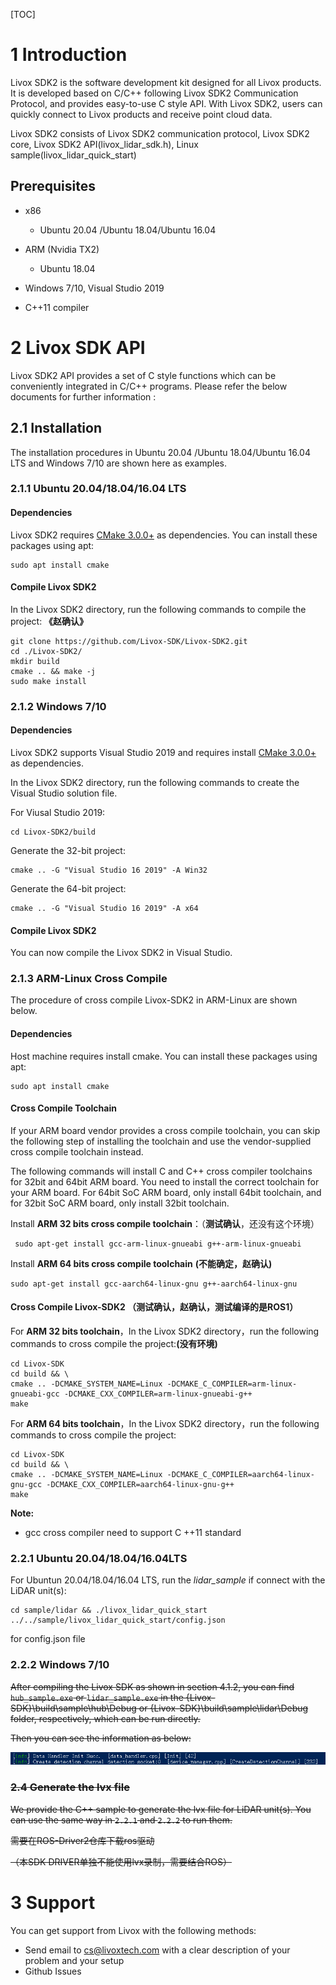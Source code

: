 [TOC]

# 1 Introduction

Livox SDK2 is the software development kit designed for all Livox products. It is developed based on C/C++ following Livox SDK2 Communication Protocol, and provides easy-to-use C style API. With Livox SDK2, users can quickly connect to Livox products and receive point cloud data. 

Livox SDK2 consists of Livox SDK2 communication protocol, Livox SDK2 core, Livox SDK2 API(livox_lidar_sdk.h), Linux sample(livox_lidar_quick_start)

## Prerequisites
* x86
  * Ubuntu 20.04 /Ubuntu 18.04/Ubuntu 16.04

* ARM (Nvidia TX2) 
  * Ubuntu 18.04

* Windows 7/10, Visual Studio 2019
* C++11 compiler 



# 2 Livox SDK API

Livox SDK2 API provides a set of C style functions which can be conveniently integrated in C/C++ programs. Please refer the below documents for further information : 

<!--HAP(TX): [Livox SDK2 API Reference](https://livox-sdk.github.io/Livox-SDK-Doc/)-->

<!--HAP(T1): [Livox SDK2 API Reference](https://livox-sdk.github.io/Livox-SDK-Doc/)-->



## 2.1 Installation
The installation procedures in Ubuntu 20.04 /Ubuntu 18.04/Ubuntu 16.04 LTS and Windows 7/10 are shown here as examples. 
### 2.1.1 Ubuntu 20.04/18.04/16.04 LTS
#### Dependencies
Livox SDK2 requires [CMake 3.0.0+](https://cmake.org/) as dependencies. You can install these packages using apt:  
```
sudo apt install cmake
```
#### Compile Livox SDK2

In the Livox SDK2 directory, run the following commands to compile the project:   **《赵确认》**
```
git clone https://github.com/Livox-SDK/Livox-SDK2.git
cd ./Livox-SDK2/
mkdir build
cmake .. && make -j
sudo make install
```

### 2.1.2 Windows 7/10

#### Dependencies
Livox SDK2 supports Visual Studio 2019 and requires install [CMake 3.0.0+](https://cmake.org/) as dependencies.  

In the Livox SDK2 directory, run the following commands to create the Visual Studio solution file. 

For Viusal Studio 2019:

```
cd Livox-SDK2/build
```
Generate the 32-bit project:

```
cmake .. -G "Visual Studio 16 2019" -A Win32
```
Generate the 64-bit project:
```
cmake .. -G "Visual Studio 16 2019" -A x64
```

#### Compile Livox SDK2
You can now compile the Livox SDK2 in Visual Studio.

### 2.1.3 ARM-Linux Cross Compile

The procedure of cross compile Livox-SDK2 in ARM-Linux are shown below.

#### Dependencies

Host machine requires install cmake. You can install these packages using apt:

```
sudo apt install cmake
```

#### Cross Compile Toolchain

If your ARM board vendor provides a cross compile toolchain, you can skip the following step of installing the toolchain and use the vendor-supplied cross compile toolchain instead.

The following commands will install C and C++ cross compiler toolchains for 32bit and 64bit ARM board. You need to install the correct toolchain for your ARM board. For 64bit SoC ARM board, only install 64bit toolchain, and for 32bit SoC ARM board, only install 32bit toolchain.

Install **ARM 32 bits cross compile toolchain**：（**测试确认**，还没有这个环境）

```
 sudo apt-get install gcc-arm-linux-gnueabi g++-arm-linux-gnueabi
```

Install **ARM 64 bits cross compile toolchain**   **(不能确定，赵确认)**

```
sudo apt-get install gcc-aarch64-linux-gnu g++-aarch64-linux-gnu
```

#### Cross Compile Livox-SDK2   （**测试确认**，赵确认，测试编译的是ROS1）

For  **ARM 32 bits toolchain**，In the Livox SDK2 directory，run the following commands to cross compile the project:**(没有环境)**

```
cd Livox-SDK
cd build && \
cmake .. -DCMAKE_SYSTEM_NAME=Linux -DCMAKE_C_COMPILER=arm-linux-gnueabi-gcc -DCMAKE_CXX_COMPILER=arm-linux-gnueabi-g++
make
```

For **ARM 64 bits toolchain**，In the Livox SDK2 directory，run the following commands to cross compile the project:

```
cd Livox-SDK
cd build && \
cmake .. -DCMAKE_SYSTEM_NAME=Linux -DCMAKE_C_COMPILER=aarch64-linux-gnu-gcc -DCMAKE_CXX_COMPILER=aarch64-linux-gnu-g++
make
```

**Note:**

- gcc  cross compiler need to support C ++11 standard



### 2.2.1 Ubuntu 20.04/18.04/16.04LTS
For Ubuntun 20.04/18.04/16.04 LTS, run the *lidar_sample* if connect with the LiDAR unit(s):
```
cd sample/lidar && ./livox_lidar_quick_start ../../sample/livox_lidar_quick_start/config.json
```

for config.json file



### 2.2.2 Windows 7/10
~~After compiling the Livox SDK as shown in section 4.1.2, you can find `hub_sample.exe` or `lidar_sample.exe` in the {Livox-SDK}\build\sample\hub\Debug or {Livox-SDK}\build\sample\lidar\Debug folder, respectively, which can be run directly.~~ 

~~Then you can see the information as below:~~

~~![](doc/images/sdk_init.png)~~




### ~~2.4 Generate the lvx file~~

~~We provide the C++ sample to generate the lvx file for LiDAR unit(s). You can use the same way in `2.2.1` and `2.2.2` to run them.~~

~~需要在ROS-Driver2仓库下载ros驱动~~

~~（本SDK DRIVER单独不能使用lvx录制，需要结合ROS）~~

# 3 Support

You can get support from Livox with the following methods:
* Send email to cs@livoxtech.com with a clear description of your problem and your setup
* Github Issues

